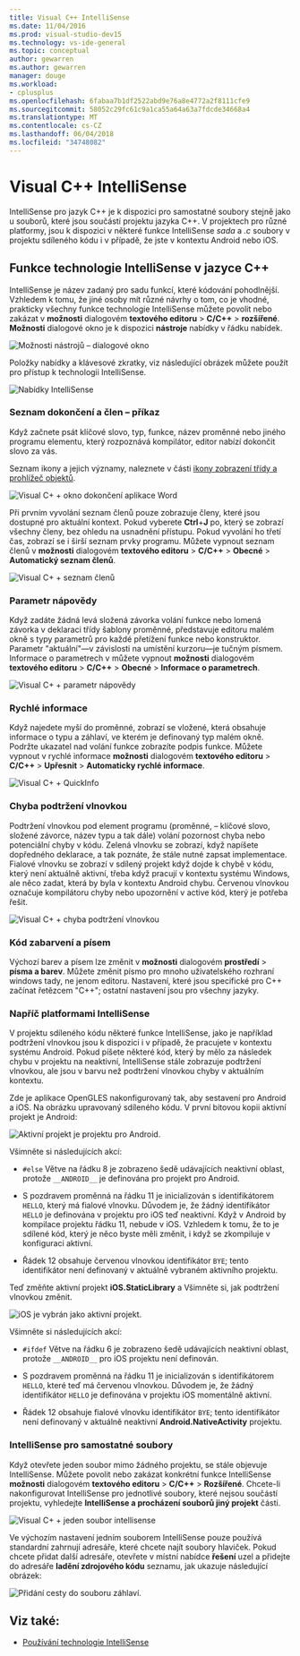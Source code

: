 ```yaml
---
title: Visual C++ IntelliSense
ms.date: 11/04/2016
ms.prod: visual-studio-dev15
ms.technology: vs-ide-general
ms.topic: conceptual
author: gewarren
ms.author: gewarren
manager: douge
ms.workload:
- cplusplus
ms.openlocfilehash: 6fabaa7b1df2522abd9e76a8e4772a2f8111cfe9
ms.sourcegitcommit: 58052c29fc61c9a1ca55a64a63a7fdcde34668a4
ms.translationtype: MT
ms.contentlocale: cs-CZ
ms.lasthandoff: 06/04/2018
ms.locfileid: "34748082"
---
```

# <a name="visual-c-intellisense"></a>Visual C++ IntelliSense

IntelliSense pro jazyk C++ je k dispozici pro samostatné soubory stejně jako u souborů, které jsou součástí projektu jazyka C++. V projektech pro různé platformy, jsou k dispozici v některé funkce IntelliSense *sada* a *.c* soubory v projektu sdíleného kódu i v případě, že jste v kontextu Android nebo iOS.

## <a name="intellisense-features-in-c"></a>Funkce technologie IntelliSense v jazyce C++

IntelliSense je název zadaný pro sadu funkcí, které kódování pohodlnější. Vzhledem k tomu, že jiné osoby mít různé návrhy o tom, co je vhodné, prakticky všechny funkce technologie IntelliSense můžete povolit nebo zakázat v **možnosti** dialogovém **textového editoru**  >  **C/C++** > **rozšířené**. **Možnosti** dialogové okno je k dispozici **nástroje** nabídky v řádku nabídek.

![Možnosti nástrojů – dialogové okno](../ide/media/sintellisensecpptoolsoptions.PNG)

Položky nabídky a klávesové zkratky, viz následující obrázek můžete použít pro přístup k technologii IntelliSense.

![Nabídky IntelliSense](../ide/media/vs2015_cpp_intellisense_menu.png)

### <a name="statement-completion-and-member-list"></a>Seznam dokončení a člen – příkaz

Když začnete psát klíčové slovo, typ, funkce, název proměnné nebo jiného programu elementu, který rozpoznává kompilátor, editor nabízí dokončit slovo za vás.

Seznam ikony a jejich významy, naleznete v části [ikony zobrazení třídy a prohlížeč objektů](../ide/class-view-and-object-browser-icons.md).

![Visual C&#43; &#43; okno dokončení aplikace Word](../ide/media/vs2015_cpp_complete_word.png)

Při prvním vyvolání seznam členů pouze zobrazuje členy, které jsou dostupné pro aktuální kontext. Pokud vyberete **Ctrl**+**J** po, který se zobrazí všechny členy, bez ohledu na usnadnění přístupu. Pokud vyvolání ho třetí čas, zobrazí se i širší seznam prvky programu. Můžete vypnout seznam členů v **možnosti** dialogovém **textového editoru** > **C/C++** > **Obecné**  >  **Automatický seznam členů**.

![Visual C&#43; &#43; seznam členů](../ide/media/vs2015_cpp_list_members.png)

### <a name="parameter-help"></a>Parametr nápovědy

Když zadáte žádná levá složená závorka volání funkce nebo lomená závorka v deklaraci třídy šablony proměnné, představuje editoru malém okně s typy parametrů pro každé přetížení funkce nebo konstruktor. Parametr "aktuální"&mdash;v závislosti na umístění kurzoru&mdash;je tučným písmem. Informace o parametrech v můžete vypnout **možnosti** dialogovém **textového editoru** > **C/C++** > **Obecné**  >  **Informace o parametrech**.

![Visual C&#43; &#43; parametr nápovědy](../ide/media/vs_2015_cpp_param_help.png)

### <a name="quick-info"></a>Rychlé informace

Když najedete myší do proměnné, zobrazí se vložené, která obsahuje informace o typu a záhlaví, ve kterém je definovaný typ malém okně. Podržte ukazatel nad volání funkce zobrazíte podpis funkce. Můžete vypnout v rychlé informace **možnosti** dialogovém **textového editoru** > **C/C++** > **Upřesnit**  >  **Automaticky rychlé informace**.

![Visual C&#43; &#43; QuickInfo](../ide/media/vs2015_cpp_quickinfo.png)

### <a name="error-squiggles"></a>Chyba podtržení vlnovkou

Podtržení vlnovkou pod element programu (proměnné, – klíčové slovo, složené závorce, název typu a tak dále) volání pozornost chyba nebo potenciální chyby v kódu. Zelená vlnovku se zobrazí, když napíšete dopředného deklarace, a tak poznáte, že stále nutné zapsat implementace. Fialové vlnovku se zobrazí v sdílený projekt když dojde k chybě v kódu, který není aktuálně aktivní, třeba když pracují v kontextu systému Windows, ale něco zadat, která by byla v kontextu Android chybu. Červenou vlnovkou označuje kompilátoru chyby nebo upozornění v active kód, který je potřeba řešit.

![Visual C&#43; &#43; chyba podtržení vlnovkou](../ide/media/vs2015_cpp_error_quiggles.png)

### <a name="code-colorization-and-fonts"></a>Kód zabarvení a písem

Výchozí barev a písem lze změnit v **možnosti** dialogovém **prostředí** > **písma a barev**. Můžete změnit písmo pro mnoho uživatelského rozhraní windows tady, ne jenom editoru. Nastavení, které jsou specifické pro C++ začínat řetězcem "C++"; ostatní nastavení jsou pro všechny jazyky.

### <a name="cross-platform-intellisense"></a>Napříč platformami IntelliSense

V projektu sdíleného kódu některé funkce IntelliSense, jako je například podtržení vlnovkou jsou k dispozici i v případě, že pracujete v kontextu systému Android. Pokud píšete některé kód, který by mělo za následek chybu v projektu na neaktivní, IntelliSense stále zobrazuje podtržení vlnovkou, ale jsou v barvu než podtržení vlnovkou chyby v aktuálním kontextu.

Zde je aplikace OpenGLES nakonfigurovaný tak, aby sestavení pro Android a iOS. Na obrázku upravovaný sdíleného kódu. V první bitovou kopii aktivní projekt je Android:

![Aktivní projekt je projektu pro Android.](../ide/media/intellisensecppcrossplatform.png)

Všimněte si následujících akcí:

- `#else` Větve na řádku 8 je zobrazeno šedě udávajících neaktivní oblast, protože `__ANDROID__` je definována pro projekt pro Android.

- S pozdravem proměnná na řádku 11 je inicializován s identifikátorem `HELLO`, který má fialové vlnovku. Důvodem je, že žádný identifikátor `HELLO` je definována v projektu pro iOS teď neaktivní. Když v Android by kompilace projektu řádku 11, nebude v iOS. Vzhledem k tomu, že to je sdílené kód, který je něco byste měli změnit, i když se zkompiluje v konfiguraci aktivní.

- Řádek 12 obsahuje červenou vlnovkou identifikátor `BYE`; tento identifikátor není definovaný v aktuálně vybraném aktivního projektu.

Teď změňte aktivní projekt **iOS.StaticLibrary** a Všimněte si, jak podtržení vlnovkou změnit.

![iOS je vybrán jako aktivní projekt.](../ide/media/intellisensecppcrossplatform2.png)

Všimněte si následujících akcí:

- `#ifdef` Větve na řádku 6 je zobrazeno šedě udávajících neaktivní oblast, protože `__ANDROID__` pro iOS projektu není definován.

- S pozdravem proměnná na řádku 11 je inicializován s identifikátorem `HELLO`, které teď má červenou vlnovkou. Důvodem je, že žádný identifikátor `HELLO` je definována v projektu iOS momentálně aktivní.

- Řádek 12 obsahuje fialové vlnovku identifikátor `BYE`; tento identifikátor není definovaný v aktuálně neaktivní **Android.NativeActivity** projektu.

### <a name="intellisense-for-stand-alone-files"></a>IntelliSense pro samostatné soubory

Když otevřete jeden soubor mimo žádného projektu, se stále objevuje IntelliSense. Můžete povolit nebo zakázat konkrétní funkce IntelliSense **možnosti** dialogovém **textového editoru** > **C/C++**  >  **Rozšířené**. Chcete-li nakonfigurovat IntelliSense pro jednotlivé soubory, které nejsou součástí projektu, vyhledejte **IntelliSense a procházení souborů jiný projekt** části.

![Visual C&#43; &#43; jeden soubor intellisense](../ide/media/vs2015_cpp_single_file_intellisense.png)

Ve výchozím nastavení jedním souborem IntelliSense pouze používá standardní zahrnují adresáře, které chcete najít soubory hlaviček. Pokud chcete přidat další adresáře, otevřete v místní nabídce **řešení** uzel a přidejte do adresáře **ladění zdrojového kódu** seznamu, jak ukazuje následující obrázek:

![Přidání cesty do souboru záhlaví.](../ide/media/intellisensedebugyourcode.jpg)

## <a name="see-also"></a>Viz také:

- [Používání technologie IntelliSense](../ide/using-intellisense.md)